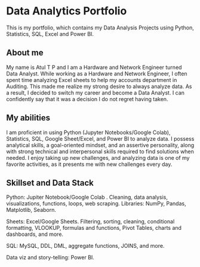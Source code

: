 # Data Analytics Portfolio
This is my portfolio, which contains my Data Analysis Projects using Python, Statistics, SQL, Excel and Power BI.

## About me
My name is Atul T P and I am a Hardware and Network Engineer turned Data Analyst. While working as a Hardware and Network Engineer, I often spent time analyzing Excel sheets to help my accounts department in Auditing. This made me realize my strong desire to always analyze data. As a result, I decided to switch my career and become a Data Analyst. I can confidently say that it was a decision I do not regret having taken.

## My abilities
I am proficient in using Python (Jupyter Notebooks/Google Colab), Statistics, SQL, Google Sheet/Excel, and Power BI to analyze data. I possess analytical skills, a goal-oriented mindset, and an assertive personality, along with strong technical and interpersonal skills required to find solutions when needed. I enjoy taking up new challenges, and analyzing data is one of my favorite activities, as it presents me with new challenges every day.

## Skillset and Data Stack
Python: Jupiter Notebook/Google Colab . Cleaning, data analysis, visualizations, functions, loops, web scraping. Libraries: NumPy, Pandas, Matplotlib, Seaborn.

Sheets: Excel/Google Sheets. Filtering, sorting, cleaning, conditional formatting, VLOOKUP, formulas and functions, Pivot Tables, charts and dashboards, and more.

SQL: MySQL, DDL, DML, aggregate functions, JOINS, and more.

Data viz and story-telling: Power BI.
